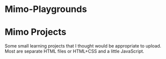 # Mimo-Playgrounds
<h1>Mimo Projects</h2>

<p>Some small learning projects that I thought would be appropriate to upload.<br>
Most are separate HTML files or HTML+CSS and a little JavaScript.</p> 
